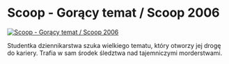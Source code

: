 Scoop - Gorący temat / Scoop 2006 
=============
[![Scoop - Gorący temat / Scoop 2006 ](http://vidos.pl/images/player.gif)](http://vidos.pl/scoop-goracy-temat-scoop-2006)

 Studentka dziennikarstwa szuka wielkiego tematu, który otworzy jej drogę do kariery. Trafia w sam środek śledztwa nad tajemniczymi morderstwami.
